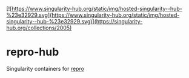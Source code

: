[![https://www.singularity-hub.org/static/img/hosted-singularity--hub-%23e32929.svg](https://www.singularity-hub.org/static/img/hosted-singularity--hub-%23e32929.svg)](https://singularity-hub.org/collections/2005)

# repro-hub
Singularity containers for [repro](https://gitlab.com/bouthilx/repro)
